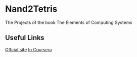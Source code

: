 # Nand2Tetris
The Projects of the book The Elements of Computing Systems

## Useful Links
[Offcial site](http://nand2tetris.org/)
[In Coursera](https://www.coursera.org/course/nand2tetris1)
